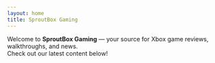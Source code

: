 ```yaml
---
layout: home
title: SproutBox Gaming
---
```

<link rel="stylesheet" href="/assets/custom.css">

Welcome to **SproutBox Gaming** — your source for Xbox game reviews, walkthroughs, and news.  
Check out our latest content below!

